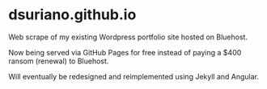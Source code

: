 # dsuriano.github.io
Web scrape of my existing Wordpress portfolio site hosted on Bluehost. 

Now being served via GitHub Pages for free instead of paying a $400 ransom (renewal) to Bluehost. 

Will eventually be redesigned and reimplemented using Jekyll and Angular. 
